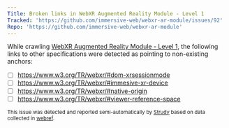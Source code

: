 ```yaml
---
Title: Broken links in WebXR Augmented Reality Module - Level 1
Tracked: 'https://github.com/immersive-web/webxr-ar-module/issues/92'
Repo: 'https://github.com/immersive-web/webxr-ar-module'
---
```


While crawling [WebXR Augmented Reality Module - Level 1](https://immersive-web.github.io/webxr-ar-module/), the following links to other specifications were detected as pointing to non-existing anchors:
* [ ] https://www.w3.org/TR/webxr/#dom-xrsessionmode
* [ ] https://www.w3.org/TR/webxr/#immesive-xr-device
* [ ] https://www.w3.org/TR/webxr/#native-origin
* [ ] https://www.w3.org/TR/webxr/#viewer-reference-space

<sub>This issue was detected and reported semi-automatically by [Strudy](https://github.com/w3c/strudy/) based on data collected in [webref](https://github.com/w3c/webref/).</sub>
